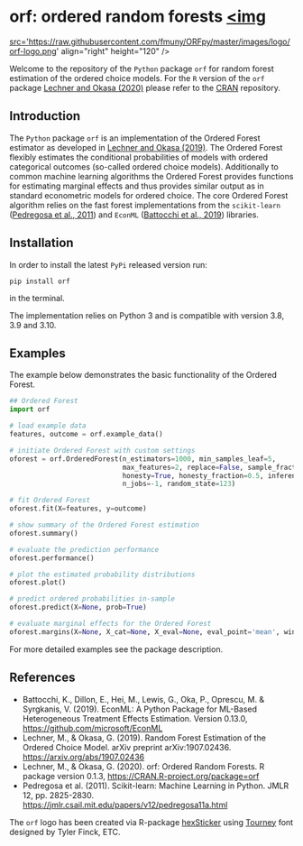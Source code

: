 # orf: ordered random forests <a href='https://github.com/orf-lab'><img
src='https://raw.githubusercontent.com/fmuny/ORFpy/master/images/logo/orf-logo.png'
align="right" height="120" /></a>

Welcome to the repository of the `Python` package `orf` for random forest estimation
of the ordered choice models. For the `R` version of the `orf` package 
[Lechner and Okasa (2020)](https://cran.r-project.org/web/packages/orf/orf.pdf)
please refer to the [CRAN](https://CRAN.R-project.org/package=orf) repository.

## Introduction

The `Python` package `orf` is an implementation of the Ordered Forest estimator
as developed in [Lechner and Okasa (2019)](https://arxiv.org/abs/1907.02436).
The Ordered Forest flexibly estimates the conditional probabilities of models with
ordered categorical outcomes (so-called ordered choice models). Additionally to
common machine learning algorithms the Ordered Forest provides functions for estimating
marginal effects and thus provides similar output as in standard econometric models
for ordered choice. The core Ordered Forest algorithm relies on the fast forest
implementations from the `scikit-learn` ([Pedregosa et al., 2011](https://jmlr.csail.mit.edu/papers/v12/pedregosa11a.html)) and 
`EconML` ([Battocchi et al., 2019](https://econml.azurewebsites.net/))
libraries.

## Installation

In order to install the latest `PyPi` released version run:
```
pip install orf
```
in the terminal.

The implementation relies on Python 3 and is compatible with version 3.8, 3.9 and 3.10.

## Examples

The example below demonstrates the basic functionality of the Ordered Forest.

```python
## Ordered Forest
import orf

# load example data
features, outcome = orf.example_data()

# initiate Ordered Forest with custom settings
oforest = orf.OrderedForest(n_estimators=1000, min_samples_leaf=5,
                            max_features=2, replace=False, sample_fraction=0.5,
                            honesty=True, honesty_fraction=0.5, inference=False,
                            n_jobs=-1, random_state=123)

# fit Ordered Forest
oforest.fit(X=features, y=outcome)

# show summary of the Ordered Forest estimation
oforest.summary()

# evaluate the prediction performance
oforest.performance()

# plot the estimated probability distributions
oforest.plot()

# predict ordered probabilities in-sample
oforest.predict(X=None, prob=True)

# evaluate marginal effects for the Ordered Forest
oforest.margins(X=None, X_cat=None, X_eval=None, eval_point='mean', window=0.1)
```

For more detailed examples see the package description.

## References

- Battocchi, K., Dillon, E., Hei, M., Lewis, G., Oka, P., Oprescu, M. & 
  Syrgkanis, V. (2019). EconML: A Python Package for ML-Based Heterogeneous 
 Treatment Effects Estimation. Version 0.13.0, <https://github.com/microsoft/EconML>
- Lechner, M., & Okasa, G. (2019). Random Forest Estimation of the Ordered Choice Model.
  arXiv preprint arXiv:1907.02436. <https://arxiv.org/abs/1907.02436>
- Lechner, M., & Okasa, G. (2020). orf: Ordered Random Forests.
  R package version 0.1.3, <https://CRAN.R-project.org/package=orf>
- Pedregosa et al. (2011). Scikit-learn: Machine Learning in Python. JMLR 12, pp. 2825-2830.
  <https://jmlr.csail.mit.edu/papers/v12/pedregosa11a.html>

The `orf` logo has been created via R-package [hexSticker](https://CRAN.R-project.org/package=hexSticker) using [Tourney](https://fonts.google.com/specimen/Tourney?query=Tyler+Finck&preview.text=orf&preview.text_type=custom) font designed by Tyler Finck, ETC.
